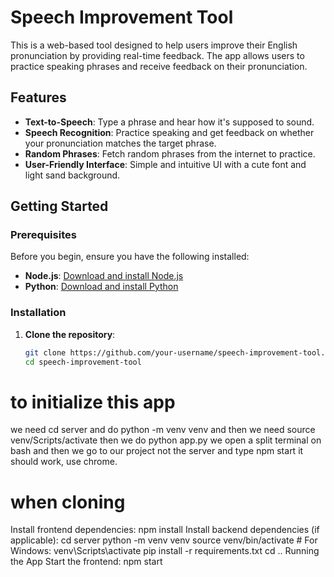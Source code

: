 # Speech Improvement Tool

This is a web-based tool designed to help users improve their English pronunciation by providing real-time feedback. The app allows users to practice speaking phrases and receive feedback on their pronunciation.

## Features

- **Text-to-Speech**: Type a phrase and hear how it's supposed to sound.
- **Speech Recognition**: Practice speaking and get feedback on whether your pronunciation matches the target phrase.
- **Random Phrases**: Fetch random phrases from the internet to practice.
- **User-Friendly Interface**: Simple and intuitive UI with a cute font and light sand background.

## Getting Started

### Prerequisites

Before you begin, ensure you have the following installed:

- **Node.js**: [Download and install Node.js](https://nodejs.org/)
- **Python**: [Download and install Python](https://www.python.org/)

### Installation

1. **Clone the repository**:
   ```bash
   git clone https://github.com/your-username/speech-improvement-tool.git
   cd speech-improvement-tool
# to initialize this app
we need cd server and do python -m venv venv
and then we need source venv/Scripts/activate
then we do python app.py 
we open a split terminal on bash 
and then we go to our project not the server and type npm start
it should work, use chrome.
# when cloning 
Install frontend dependencies:
npm install
Install backend dependencies (if applicable):
cd server
python -m venv venv
source venv/bin/activate  # For Windows: venv\Scripts\activate
pip install -r requirements.txt
cd ..
Running the App
Start the frontend:
npm start
